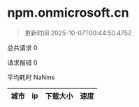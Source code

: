
  # npm.onmicrosoft.cn

  > 更新时间 2025-10-07T00:44:50.475Z
  
  总共请求 0

  请求报错 0

  平均耗时 NaNms

|城市|ip|下载大小|速度|
|-----|----------|---|---|

  